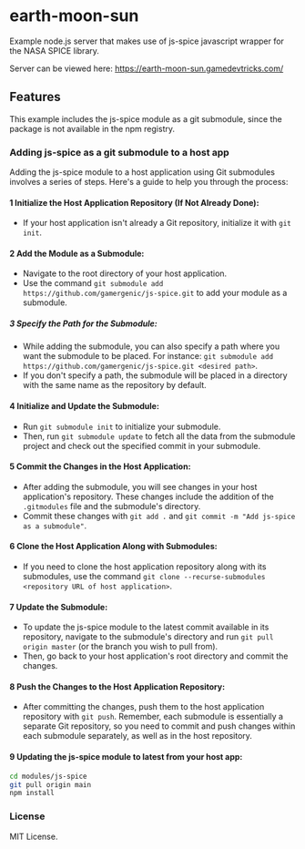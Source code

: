 # earth-moon-sun

Example node.js server that makes use of js-spice javascript wrapper for the NASA SPICE library.

Server can be viewed here:
https://earth-moon-sun.gamedevtricks.com/

## Features

This example includes the js-spice module as a git submodule, since the package is not available
in the npm registry.

### Adding js-spice as a git submodule to a host app

Adding the js-spice module to a host application using Git submodules involves a series of steps. Here's a guide to help you through the process:

#### 1 Initialize the Host Application Repository (If Not Already Done):
* If your host application isn't already a Git repository, initialize it with `git init`.

#### 2 Add the Module as a Submodule:
* Navigate to the root directory of your host application.
* Use the command `git submodule add https://github.com/gamergenic/js-spice.git` to add your module as a submodule.

##### 3 Specify the Path for the Submodule:
* While adding the submodule, you can also specify a path where you want the submodule to be placed. For instance: `git submodule add https://github.com/gamergenic/js-spice.git <desired path>`.
* If you don't specify a path, the submodule will be placed in a directory with the same name as the repository by default.

#### 4 Initialize and Update the Submodule:
* Run `git submodule init` to initialize your submodule.
* Then, run `git submodule update` to fetch all the data from the submodule project and check out the specified commit in your submodule.

#### 5 Commit the Changes in the Host Application:
* After adding the submodule, you will see changes in your host application's repository. These changes include the addition of the `.gitmodules` file and the submodule's directory.
* Commit these changes with `git add .` and `git commit -m "Add js-spice as a submodule"`.

#### 6 Clone the Host Application Along with Submodules:
* If you need to clone the host application repository along with its submodules, use the command `git clone --recurse-submodules <repository URL of host application>`.

#### 7 Update the Submodule:
* To update the js-spice module to the latest commit available in its repository, navigate to the submodule's directory and run `git pull origin master` (or the branch you wish to pull from).
* Then, go back to your host application's root directory and commit the changes.

#### 8 Push the Changes to the Host Application Repository:
* After committing the changes, push them to the host application repository with `git push`.
Remember, each submodule is essentially a separate Git repository, so you need to commit and push changes within each submodule separately, as well as in the host repository.

#### 9 Updating the js-spice module to latest from your host app:
```sh
cd modules/js-spice
git pull origin main
npm install
```

### License
MIT License.

